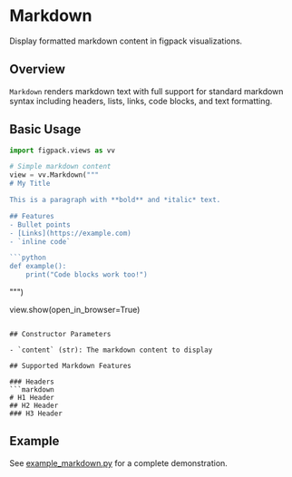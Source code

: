 # Markdown

Display formatted markdown content in figpack visualizations.

## Overview

`Markdown` renders markdown text with full support for standard markdown syntax including headers, lists, links, code blocks, and text formatting.

## Basic Usage

````python
import figpack.views as vv

# Simple markdown content
view = vv.Markdown("""
# My Title

This is a paragraph with **bold** and *italic* text.

## Features
- Bullet points
- [Links](https://example.com)
- `inline code`

```python
def example():
    print("Code blocks work too!")
````

""")

view.show(open_in_browser=True)

````

## Constructor Parameters

- `content` (str): The markdown content to display

## Supported Markdown Features

### Headers
```markdown
# H1 Header
## H2 Header
### H3 Header
````

## Example

See [example_markdown.py](../examples/example_markdown.py) for a complete demonstration.

```

```
